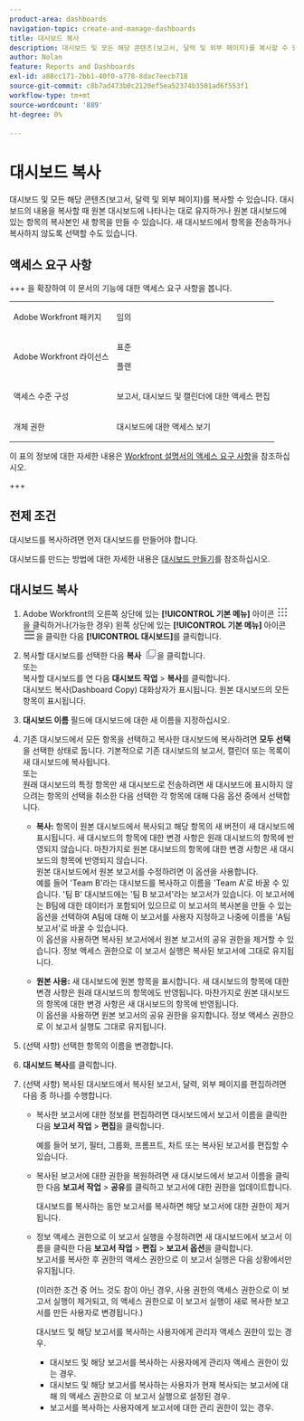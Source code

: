 ```yaml
---
product-area: dashboards
navigation-topic: create-and-manage-dashboards
title: 대시보드 복사
description: 대시보드 및 모든 해당 콘텐츠(보고서, 달력 및 외부 페이지)를 복사할 수 있습니다. 대시보드의 내용을 복사할 때 원본 대시보드에 나타나는 대로 유지하거나 원본 대시보드에 있는 항목의 복사본인 새 항목을 만들 수 있습니다. 새 대시보드에서 항목을 전송하거나 복사하지 않도록 선택할 수도 있습니다.
author: Nolan
feature: Reports and Dashboards
exl-id: a88cc171-2bb1-40f0-a778-8dac7eecb718
source-git-commit: c8b7ad473b0c2120ef5ea52374b3501ad6f553f1
workflow-type: tm+mt
source-wordcount: '889'
ht-degree: 0%

---
```


# 대시보드 복사

<!-- Audited: 1/2025 -->

대시보드 및 모든 해당 콘텐츠(보고서, 달력 및 외부 페이지)를 복사할 수 있습니다. 대시보드의 내용을 복사할 때 원본 대시보드에 나타나는 대로 유지하거나 원본 대시보드에 있는 항목의 복사본인 새 항목을 만들 수 있습니다. 새 대시보드에서 항목을 전송하거나 복사하지 않도록 선택할 수도 있습니다.

## 액세스 요구 사항

+++ 을 확장하여 이 문서의 기능에 대한 액세스 요구 사항을 봅니다. 

<table style="table-layout:auto"> 
 <col> 
 <col> 
 <tbody> 
  <tr> 
   <td role="rowheader">Adobe Workfront 패키지</td> 
   <td> <p>임의</p> </td> 
  </tr> 
  <tr> 
   <td role="rowheader">Adobe Workfront 라이선스</td> 
   <td> 
      <p>표준</p>
      <p>플랜</p>
   </td> 
  </tr> 
  <tr> 
   <td role="rowheader">액세스 수준 구성</td> 
   <td> <p>보고서, 대시보드 및 캘린더에 대한 액세스 편집</p></td> 
  </tr>  
  <tr> 
   <td role="rowheader">개체 권한</td> 
   <td> <p>대시보드에 대한 액세스 보기</p></td> 
  </tr> 
 </tbody> 
</table>

이 표의 정보에 대한 자세한 내용은 [Workfront 설명서의 액세스 요구 사항](/help/quicksilver/administration-and-setup/add-users/access-levels-and-object-permissions/access-level-requirements-in-documentation.md)을 참조하십시오.

+++

## 전제 조건

대시보드를 복사하려면 먼저 대시보드를 만들어야 합니다.

대시보드를 만드는 방법에 대한 자세한 내용은 [대시보드 만들기](../../../reports-and-dashboards/dashboards/creating-and-managing-dashboards/create-dashboard.md)를 참조하십시오.

## 대시보드 복사

1. Adobe Workfront의 오른쪽 상단에 있는 **[!UICONTROL 기본 메뉴]** 아이콘 ![기본 메뉴](/help/_includes/assets/main-menu-icon.png)을 클릭하거나(가능한 경우) 왼쪽 상단에 있는 **[!UICONTROL 기본 메뉴]** 아이콘 ![기본 메뉴](/help/_includes/assets/main-menu-icon-left-nav.png)을 클릭한 다음 **[!UICONTROL 대시보드]**&#x200B;를 클릭합니다.

1. 복사할 대시보드를 선택한 다음 **복사** ![복사 아이콘](assets/copy-icon.png)을 클릭합니다.\
   또는\
   복사할 대시보드를 연 다음 **대시보드 작업** > **복사**&#x200B;를 클릭합니다.\
   대시보드 복사(Dashboard Copy) 대화상자가 표시됩니다. 원본 대시보드의 모든 항목이 표시됩니다.

1. **대시보드 이름** 필드에 대시보드에 대한 새 이름을 지정하십시오.
1. 기존 대시보드에서 모든 항목을 선택하고 복사한 대시보드에 복사하려면 **모두 선택**&#x200B;을 선택한 상태로 둡니다. 기본적으로 기존 대시보드의 보고서, 캘린더 또는 목록이 새 대시보드에 복사됩니다.\
   또는\
   원래 대시보드의 특정 항목만 새 대시보드로 전송하려면 새 대시보드에 표시하지 않으려는 항목의 선택을 취소한 다음 선택한 각 항목에 대해 다음 옵션 중에서 선택합니다.

   * **복사:** 항목이 원본 대시보드에서 복사되고 해당 항목의 새 버전이 새 대시보드에 표시됩니다. 새 대시보드의 항목에 대한 변경 사항은 원래 대시보드의 항목에 반영되지 않습니다. 마찬가지로 원본 대시보드의 항목에 대한 변경 사항은 새 대시보드의 항목에 반영되지 않습니다.\
     원본 대시보드에서 원본 보고서를 수정하려면 이 옵션을 사용합니다.\
     예를 들어 &#39;Team B&#39;라는 대시보드를 복사하고 이름을 &#39;Team A&#39;로 바꿀 수 있습니다. &#39;팀 B&#39; 대시보드에는 &#39;팀 B 보고서&#39;라는 보고서가 있습니다. 이 보고서에는 B팀에 대한 데이터가 포함되어 있으므로 이 보고서의 복사본을 만들 수 있는 옵션을 선택하여 A팀에 대해 이 보고서를 사용자 지정하고 나중에 이름을 &#39;A팀 보고서&#39;로 바꿀 수 있습니다.\
     이 옵션을 사용하면 복사된 보고서에서 원본 보고서의 공유 권한을 제거할 수 있습니다. 정보 액세스 권한으로 이 보고서 실행은 복사된 보고서에 그대로 유지됩니다.

   * **원본 사용:** 새 대시보드에 원본 항목을 표시합니다. 새 대시보드의 항목에 대한 변경 사항은 원래 대시보드의 항목에도 반영됩니다. 마찬가지로 원본 대시보드의 항목에 대한 변경 사항은 새 대시보드의 항목에 반영됩니다.\
     이 옵션을 사용하면 원본 보고서의 공유 권한을 유지합니다. 정보 액세스 권한으로 이 보고서 실행도 그대로 유지됩니다.

1. (선택 사항) 선택한 항목의 이름을 변경합니다.
1. **대시보드 복사**&#x200B;를 클릭합니다.
1. (선택 사항) 복사된 대시보드에서 복사된 보고서, 달력, 외부 페이지를 편집하려면 다음 중 하나를 수행합니다.

   * 복사한 보고서에 대한 정보를 편집하려면 대시보드에서 보고서 이름을 클릭한 다음 **보고서 작업** > **편집**&#x200B;을 클릭합니다.

     예를 들어 보기, 필터, 그룹화, 프롬프트, 차트 또는 복사된 보고서를 편집할 수 있습니다.

   * 복사된 보고서에 대한 권한을 복원하려면 새 대시보드에서 보고서 이름을 클릭한 다음 **보고서 작업** > **공유**&#x200B;를 클릭하고 보고서에 대한 권한을 업데이트합니다.

     대시보드를 복사하는 동안 보고서를 복사하면 해당 보고서에 대한 권한이 제거됩니다.

   * 정보 액세스 권한으로 이 보고서 실행을 수정하려면 새 대시보드에서 보고서 이름을 클릭한 다음 **보고서 작업** > **편집** > **보고서 옵션**&#x200B;을 클릭합니다.\
     보고서를 복사한 후 권한의 액세스 권한으로 이 보고서 실행은 다음 상황에서만 유지됩니다.

     (이러한 조건 중 어느 것도 참이 아닌 경우, 사용 권한의 액세스 권한으로 이 보고서 실행이 제거되고, 의 액세스 권한으로 이 보고서 실행이 새로 복사한 보고서를 만든 사용자로 변경됩니다.)

     대시보드 및 해당 보고서를 복사하는 사용자에게 관리자 액세스 권한이 있는 경우.

      * 대시보드 및 해당 보고서를 복사하는 사용자에게 관리자 액세스 권한이 있는 경우.
      * 대시보드 및 해당 보고서를 복사하는 사용자가 현재 복사되는 보고서에 대해 의 액세스 권한으로 이 보고서 실행으로 설정된 경우.
      * 보고서를 복사하는 사용자에게 보고서에 대한 관리 권한이 있는 경우.
